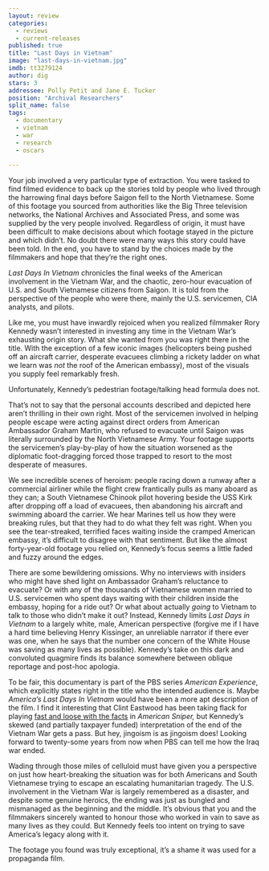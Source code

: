 ```yaml
---
layout: review
categories: 
  - reviews
  - current-releases
published: true
title: "Last Days in Vietnam"
image: "last-days-in-vietnam.jpg"
imdb: tt3279124
author: dig
stars: 3
addressee: Polly Petit and Jane E. Tucker
position: "Archival Researchers"
split_name: false
tags: 
  - documentary
  - vietnam
  - war
  - research
  - oscars
  
---
```


Your job involved a very particular type of extraction. You were tasked to find filmed evidence to back up the stories told by people who lived through the harrowing final days before Saigon fell to the North Vietnamese. Some of this footage you sourced from authorities like the Big Three television networks, the National Archives and Associated Press, and some was supplied by the very people involved. Regardless of origin, it must have been difficult to make decisions about which footage stayed in the picture and which didn’t. No doubt there were many ways this story could have been told. In the end, you have to stand by the choices made by the filmmakers and hope that they’re the right ones.

_Last Days_ _In_ _Vietnam_ chronicles the final weeks of the American involvement in the Vietnam War, and the chaotic, zero-hour evacuation of U.S. and South Vietnamese citizens from Saigon. It is told from the perspective of the people who were there, mainly the U.S. servicemen, CIA analysts, and pilots. 

Like me, you must have inwardly rejoiced when you realized filmmaker Rory Kennedy wasn’t interested in investing any time in the Vietnam War’s exhausting origin story. What she wanted from you was right there in the title. With the exception of a few iconic images (helicopters being pushed off an aircraft carrier, desperate evacuees climbing a rickety ladder on what we learn was _not_ the roof of the American embassy), most of the visuals you supply feel remarkably fresh. 

Unfortunately, Kennedy’s pedestrian footage/talking head formula does not. 

That’s not to say that the personal accounts described and depicted here aren’t thrilling in their own right. Most of the servicemen involved in helping people escape were acting against direct orders from American Ambassador Graham Martin, who refused to evacuate until Saigon was literally surrounded by the North Vietnamese Army. Your footage supports the servicemen’s play-by-play of how the situation worsened as the diplomatic foot-dragging forced those trapped to resort to the most desperate of measures.

We see incredible scenes of heroism: people racing down a runway after a commercial airliner while the flight crew frantically pulls as many aboard as they can; a South Vietnamese Chinook pilot hovering beside the USS Kirk after dropping off a load of evacuees, then abandoning his aircraft and swimming aboard the carrier. We hear Marines tell us how they were breaking rules, but that they had to do what they felt was right. When you see the tear-streaked, terrified faces waiting inside the cramped American embassy, it’s difficult to disagree with that sentiment. But like the almost forty-year-old footage you relied on, Kennedy’s focus seems a little faded and fuzzy around the edges. 

There are some bewildering omissions. Why no interviews with insiders who might have shed light on Ambassador Graham’s reluctance to evacuate? Or with any of the thousands of Vietnamese women married to U.S. servicemen who spent days waiting with their children inside the embassy, hoping for a ride out? Or what about actually _going_ to Vietnam to talk to those who didn’t make it out? Instead, Kennedy limits _Last Days in Vietnam_ to a largely white, male, American perspective (forgive me if I have a hard time believing Henry Kissinger, an unreliable narrator if there ever was one, when he says that the number one concern of the White House was saving as many lives as possible). Kennedy’s take on this dark and convoluted quagmire finds its balance somewhere between oblique reportage and post-hoc apologia. 

To be fair, this documentary is part of the PBS series _American Experience_, which explicitly states right in the title who the intended audience is. Maybe _America’s Last Days_ _In_ _Vietnam_ would have been a more apt description of the film. I find it interesting that Clint Eastwood has been taking flack for playing [fast and loose with the facts](http://theantimedia.org/the-real-american-sniper/) in _American Sniper,_ but Kennedy’s skewed (and partially taxpayer funded) interpretation of the end of the Vietnam War gets a pass. But hey, jingoism is as jingoism does! Looking forward to twenty-some years from now when PBS can tell me how the Iraq war ended.  

Wading through those miles of celluloid must have given you a perspective on just how heart-breaking the situation was for both Americans and South Vietnamese trying to escape an escalating humanitarian tragedy. The U.S. involvement in the Vietnam War is largely remembered as a disaster, and despite some genuine heroics, the ending was just as bungled and mismanaged as the beginning and the middle. It’s obvious that you and the filmmakers sincerely wanted to honour those who worked in vain to save as many lives as they could. But Kennedy feels too intent on trying to save America’s legacy along with it.

The footage you found was truly exceptional, it’s a shame it was used for a propaganda film.